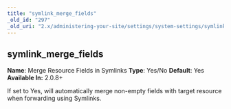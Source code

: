 ```yaml
---
title: "symlink_merge_fields"
_old_id: "297"
_old_uri: "2.x/administering-your-site/settings/system-settings/symlink_merge_fields"
---
```


## symlink\_merge\_fields

**Name**: Merge Resource Fields in Symlinks 
**Type**: Yes/No 
**Default**: Yes 
**Available In:** 2.0.8+

If set to Yes, will automatically merge non-empty fields with target resource when forwarding using Symlinks.